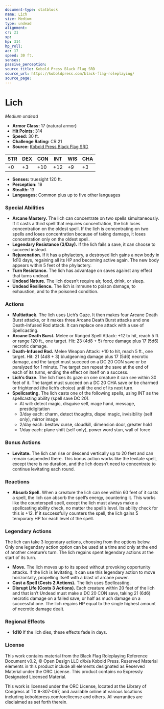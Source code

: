 ```yaml
---
document-type: statblock
name: Lich
size: Medium
type: undead
alignment: 
cr: 21
xp: 
hp: 314
hp_roll: 
ac: 17
speed: 30 ft.
senses: 
passive_perception: 
source_title: Kobold Press Black Flag SRD
source_url: https://koboldpress.com/black-flag-roleplaying/
source_page: 
---
```


# Lich

*Medium undead*

- **Armor Class:** 17 (natural armor)
- **Hit Points:** 314
- **Speed:** 30 ft.
- **Challenge Rating:** CR 21
- **Source:** [Kobold Press Black Flag SRD](https://koboldpress.com/black-flag-roleplaying/)

| STR | DEX | CON | INT | WIS | CHA |
| --- | --- | --- | --- | --- | --- |
| +0 | +3 | +10 | +12 | +9 | +3 |

- **Senses:** truesight 120 ft.
- **Perception:** 19
- **Stealth:** 13
- **Languages:** Common plus up to five other languages

### Special Abilities

- **Arcane Mastery.** The lich can concentrate on two spells simultaneously. If it casts a third spell that requires concentration, the lich loses concentration on the oldest spell. If the lich is concentrating on two spells and loses concentration because of taking damage, it loses concentration only on the oldest spell.
- **Legendary Resistance (3/Day).** If the lich fails a save, it can choose to succeed instead.
- **Rejuvenation.** If it has a phylactery, a destroyed lich gains a new body in 1d10 days, regaining all its HP and becoming active again. The new body appears within 5 feet of the phylactery.
- **Turn Resistance.** The lich has advantage on saves against any effect that turns undead.
- **Undead Nature.** The lich doesn’t require air, food, drink, or sleep.
- **Undead Resilience.** The lich is immune to poison damage, to exhaustion, and to the poisoned condition.

### Actions

- **Multiattack.** The lich uses Lich’s Gaze. It then makes four Arcane Death Burst attacks, or it makes three Arcane Death Burst attacks and one Death-Infused Rod attack. It can replace one attack with a use of Spellcasting.
- **Arcane Death Burst.** Melee or Ranged Spell Attack: +12 to hit, reach 5 ft. or range 120 ft., one target. Hit: 23 (4d8 + 5) force damage plus 17 (5d6) necrotic damage.
- **Death-Infused Rod.** Melee Weapon Attack: +10 to hit, reach 5 ft., one target. Hit: 21 (4d8 + 3) bludgeoning damage plus 17 (5d6) necrotic damage, and the target must succeed on a DC 20 CON save or be paralyzed for 1 minute. The target can repeat the save at the end of each of its turns, ending the effect on itself on a success.
- **Lich’s Gaze.** The lich fixes its gaze on one creature it can see within 30 feet of it. The target must succeed on a DC 20 CHA save or be charmed or frightened (the lich’s choice) until the end of its next turn.
- **Spellcasting.** The lich casts one of the following spells, using INT as the spellcasting ability (spell save DC 20).
	- At will: detect magic, disguise self, mage hand, message, prestidigitation
	- 3/day each: charm, detect thoughts, dispel magic, invisibility (self only), mirror image
	- 2/day each: bestow curse, cloudkill, dimension door, greater hold
	- 1/day each: plane shift (self only), power word stun, wall of force

### Bonus Actions

- **Levitate.** The lich can rise or descend vertically up to 20 feet and can remain suspended there. This bonus action works like the levitate spell, except there is no duration, and the lich doesn’t need to concentrate to continue levitating each round.

### Reactions

- **Absorb Spell.** When a creature the lich can see within 60 feet of it casts a spell, the lich can absorb the spell’s energy, countering it. This works like the counterspell spell, except the lich must always make a spellcasting ability check, no matter the spell’s level. Its ability check for this is +12. If it successfully counters the spell, the lich gains 5 temporary HP for each level of the spell.

### Legendary Actions

The lich can take 3 legendary actions, choosing from the options below. Only one legendary action option can be used at a time and only at the end of another creature’s turn. The lich regains spent legendary actions at the start of its turn.

- **Move.** The lich moves up to its speed without provoking opportunity attacks. If the lich is levitating, it can use this legendary action to move horizontally, propelling itself with a blast of arcane power.
- **Cast a Spell (Costs 2 Actions).** The lich uses Spellcasting.
- **Disrupt Life (Costs 3 Actions).** Each creature within 20 feet of the lich and that isn’t Undead must make a DC 20 CON save, taking 21 (6d6) necrotic damage on a failed save, or half as much damage on a successful one. The lich regains HP equal to the single highest amount of necrotic damage dealt.

### Regional Effects

- **1d10** If the lich dies, these effects fade in  days.
### License

This work contains material from the Black Flag Roleplaying Reference Document v0.2, © Open Design LLC d/b/a Kobold Press. Reserved Material elements in this product include all elements designated as Reserved Material under the ORC License. This product contains no Expressly Designated Licensed Material.

This work is licensed under the ORC License, located at the Library of Congress at TX 9-307-067, and available online at various locations including koboldpress.com/orclicense and others. All warranties are disclaimed as set forth therein.
